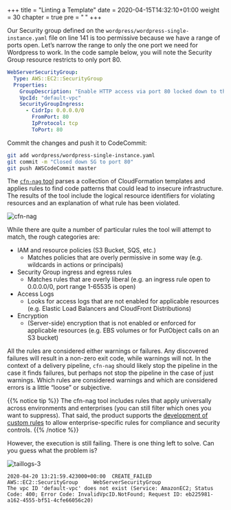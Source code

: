 +++
title = "Linting a Template"
date = 2020-04-15T14:32:10+01:00
weight = 30
chapter = true
pre = "<b> </b>"
+++

Our Security group defined on the `wordpress/wordpress-single-instance.yaml` file on line 141 is too permissive because we have a range of ports open. Let’s narrow the range to only the one port we need for Wordpress to work. In the code sample below, you will note the Security Group resource restricts to only port 80.

```yaml
WebServerSecurityGroup:
  Type: AWS::EC2::SecurityGroup
  Properties:
    GroupDescription: "Enable HTTP access via port 80 locked down to the load balancer + SSH access"
    VpcId: "default-vpc"
    SecurityGroupIngress:
      - CidrIp: 0.0.0.0/0
        FromPort: 80
        IpProtocol: tcp
        ToPort: 80
```

Commit the changes and push it to CodeCommit:

```bash
git add wordpress/wordpress-single-instance.yaml
git commit -m "Closed down SG to port 80" 
git push AWSCodeCommit master 
```

The [`cfn-nag` tool](https://github.com/stelligent/cfn_nag) parses a collection of CloudFormation templates and applies rules to find code patterns that could lead to insecure infrastructure.  The results of the tool include the logical resource identifiers for violating resources and an explanation of what rule has been violated.

![cfn-nag](/images/logo.png)

While there are quite a number of particular rules the tool will attempt to match, the rough categories are:
 - IAM and resource policies (S3 Bucket, SQS, etc.)
   - Matches policies that are overly permissive in some way (e.g. wildcards in actions or principals)
 - Security Group ingress and egress rules
   - Matches rules that are overly liberal (e.g. an ingress rule open to 0.0.0.0/0, port range 1-65535 is open)
 - Access Logs
   - Looks for access logs that are not enabled for applicable resources (e.g. Elastic Load Balancers and CloudFront Distributions)
 - Encryption
   - (Server-side) encryption that is not enabled or enforced for applicable resources (e.g. EBS volumes or for PutObject calls on an S3 bucket)

All the rules are considered either warnings or failures. Any discovered failures will result in a non-zero exit code, while warnings will not. In the context of a delivery pipeline, `cfn-nag` should likely stop the pipeline in the case it finds failures, but perhaps not stop the pipeline in the case of just warnings.
Which rules are considered warnings and which are considered errors is a little “loose” or subjective.

{{% notice tip %}}
The cfn-nag tool includes rules that apply universally across environments and enterprises (you can still filter which ones you want to suppress).  That said, the product supports the [development of custom rules](https://github.com/stelligent/cfn_nag/blob/master/custom_rule_development.md) to allow enterprise-specific rules for compliance and security controls. 
{{% /notice %}}

However, the execution is still failing. There is one thing left to solve. Can you guess what the problem is?

![taillogs-3](/images/taillogs-3.png)

```none
2020-04-20 13:21:59.423000+00:00  CREATE_FAILED       AWS::EC2::SecurityGroup     WebServerSecurityGroup                                                   The vpc ID 'default-vpc' does not exist (Service: AmazonEC2; Status Code: 400; Error Code: InvalidVpcID.NotFound; Request ID: eb225981-a162-4555-bf51-4cfe66056c20)
```
